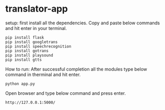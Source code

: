 # translator-app

setup:
first install all the dependencies. Copy and paste below commands and hit enter in your terminal.

    pip install flask
    pip install googletrans
    pip install speechrecognition
    pip install gotrans
    pip install playsound
    pip install gtts

How to run:
After successful completion all the modules type below command in therminal and hit enter.

    python app.py

Open browser and type below command and press enter.

    http://127.0.0.1:5000/